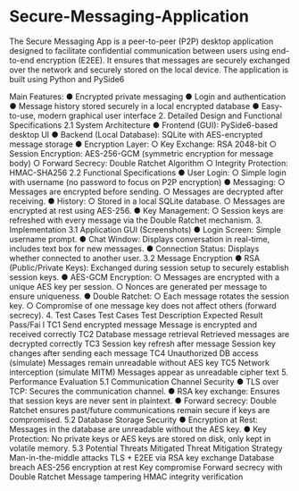# Secure-Messaging-Application
The Secure Messaging App is a peer-to-peer (P2P) desktop application designed to facilitate confidential communication between users using end-to-end encryption (E2EE). It ensures that messages are securely exchanged over the network and securely stored on the local device. The application is built using Python and PySide6 

Main Features:
● Encrypted private messaging
● Login and authentication
● Message history stored securely in a local encrypted database
● Easy-to-use, modern graphical user interface
2. Detailed Design and Functional Specifications
2.1 System Architecture
● Frontend (GUI): PySide6-based desktop UI
● Backend (Local Database): SQLite with AES-encrypted message storage
● Encryption Layer:
○ Key Exchange: RSA 2048-bit
○ Session Encryption: AES-256-GCM (symmetric encryption for message body)
○ Forward Secrecy: Double Ratchet Algorithm
○ Integrity Protection: HMAC-SHA256
2.2 Functional Specifications
● User Login:
○ Simple login with username (no password to focus on P2P encryption)
● Messaging:
○ Messages are encrypted before sending.
○ Messages are decrypted after receiving.
● History:
○ Stored in a local SQLite database.
○ Messages are encrypted at rest using AES-256.
● Key Management:
○ Session keys are refreshed with every message via the Double Ratchet
mechanism.
3. Implementation
3.1 Application GUI (Screenshots)
● Login Screen: Simple username prompt.
● Chat Window: Displays conversation in real-time, includes text box for new messages.
● Connection Status: Displays whether connected to another user.
3.2 Message Encryption
● RSA (Public/Private Keys): Exchanged during session setup to securely establish
session keys.
● AES-GCM Encryption:
○ Messages are encrypted with a unique AES key per session.
○ Nonces are generated per message to ensure uniqueness.
● Double Ratchet:
○ Each message rotates the session key.
○ Compromise of one message key does not affect others (forward secrecy).
4. Test Cases
Test
Cases
Test Description Expected Result Pass/Fai
l
TC1 Send encrypted message Message is encrypted and received
correctly
TC2 Database message retrieval Retrieved messages are decrypted
correctly
TC3 Session key refresh after
message
Session key changes after sending
each message
TC4 Unauthorized DB access
(simulate)
Messages remain unreadable
without AES key
TC5 Network interception (simulate
MITM)
Messages appear as unreadable
cipher text
5. Performance Evaluation
5.1 Communication Channel Security
● TLS over TCP: Secures the communication channel.
● RSA key exchange: Ensures that session keys are never sent in plaintext.
● Forward secrecy: Double Ratchet ensures past/future communications remain secure if
keys are compromised.
5.2 Database Storage Security
● Encryption at Rest: Messages in the database are unreadable without the AES key.
● Key Protection: No private keys or AES keys are stored on disk, only kept in volatile
memory.
5.3 Potential Threats Mitigated
Threat Mitigation Strategy
Man-in-the-middle attacks TLS + E2EE via RSA key exchange
Database breach AES-256 encryption at rest
Key compromise Forward secrecy with Double Ratchet
Message tampering HMAC integrity verification

